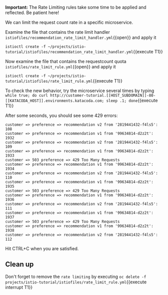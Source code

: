 **Important:** The Rate Limiting rules take some time to be applied and reflected. Be patient here!

We can limit the request count rate in a specific microservice.

Examine the file that contains the rate limit handler `istiofiles/recommendation_rate_limit_handler.yml`{{open}} and apply it

`istioctl create -f ~/projects/istio-tutorial/istiofiles/recommendation_rate_limit_handler.yml`{{execute T1}}

Now examine the file that contains the requestcount quota `istiofiles/rate_limit_rule.yml`{{open}} and apply it

`istioctl create -f ~/projects/istio-tutorial/istiofiles/rate_limit_rule.yml`{{execute T1}}

To check the new behavior, try the microservice several times by typing `while true; do curl http://customer-tutorial.[[HOST_SUBDOMAIN]]-80-[[KATACODA_HOST]].environments.katacoda.com; sleep .1; done`{{execute T1}}

After some seconds, you should see some 429 errors:

```
customer => preference => recommendation v2 from '2819441432-f4ls5': 108
customer => preference => recommendation v1 from '99634814-d2z2t': 1932
customer => preference => recommendation v2 from '2819441432-f4ls5': 109
customer => preference => recommendation v1 from '99634814-d2z2t': 1933
customer => 503 preference => 429 Too Many Requests
customer => preference => recommendation v1 from '99634814-d2z2t': 1934
customer => preference => recommendation v2 from '2819441432-f4ls5': 110
customer => preference => recommendation v1 from '99634814-d2z2t': 1935
customer => 503 preference => 429 Too Many Requests
customer => preference => recommendation v1 from '99634814-d2z2t': 1936
customer => preference => recommendation v2 from '2819441432-f4ls5': 111
customer => preference => recommendation v1 from '99634814-d2z2t': 1937
customer => 503 preference => 429 Too Many Requests
customer => preference => recommendation v1 from '99634814-d2z2t': 1938
customer => preference => recommendation v2 from '2819441432-f4ls5': 112
```

Hit CTRL+C when you are satisfied.

## Clean up

Don't forget to remove the `rate limiting` by executing `oc delete -f projects/istio-tutorial/istiofiles/rate_limit_rule.yml`{{execute interrupt T1}}

